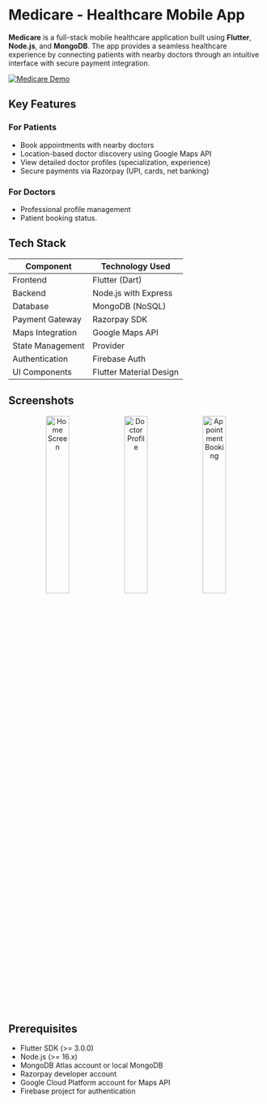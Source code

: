 # Medicare - Healthcare Mobile App

**Medicare** is a full-stack mobile healthcare application built using **Flutter**, **Node.js**, and **MongoDB**. The app provides a seamless healthcare experience by connecting patients with nearby doctors through an intuitive interface with secure payment integration.

[![Medicare Demo](https://img.shields.io/badge/Demo-Vimeo-blue)](https://vimeo.com/1103574547?share=copy)

##  Key Features

### For Patients
- Book appointments with nearby doctors
- Location-based doctor discovery using Google Maps API
- View detailed doctor profiles (specialization, experience)
- Secure payments via Razorpay (UPI, cards, net banking)

### For Doctors
- Professional profile management
- Patient booking status.
## Tech Stack

| Component       | Technology Used                  |
|-----------------|----------------------------------|
| Frontend        | Flutter (Dart)                   |
| Backend         | Node.js with Express             |
| Database        | MongoDB (NoSQL)                  |
| Payment Gateway | Razorpay SDK                     |
| Maps Integration| Google Maps API                  |
| State Management| Provider                         |
| Authentication  | Firebase Auth                    |
| UI Components   | Flutter Material Design          |

##  Screenshots

<div align="center">
  <img src="https://github.com/user-attachments/assets/05f9ca9e-0db0-4188-b8f4-80299808cb9c" width="30%" alt="Home Screen">
  <img src="https://github.com/user-attachments/assets/5b7272e7-a4c6-481c-a1ba-66b7dc035c3a" width="30%" alt="Doctor Profile">
  <img src="https://github.com/user-attachments/assets/fc14ad07-15fd-4cac-a20a-54a592ffd833" width="30%" alt="Appointment Booking">
</div>

## Prerequisites

- Flutter SDK (>= 3.0.0)
- Node.js (>= 16.x)
- MongoDB Atlas account or local MongoDB
- Razorpay developer account
- Google Cloud Platform account for Maps API
- Firebase project for authentication













